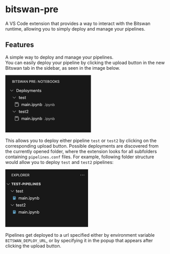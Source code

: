 # bitswan-pre

A VS Code extension that provides a way to interact with the Bitswan runtime, allowing you to simply deploy and manage your pipelines.

## Features

A simple way to deploy and manage your pipelines.\
You can easily deploy your pipeline by clicking the upload button in the new Bitswan tab in the sidebar, as seen in the image below.

![Bitswan tab](resources/readme/pre.png)

This allows you to deploy either pipeline `test` or `test2` by clicking on the corresponding upload button. Possible deployments are discovered from the currently opened folder, where the extension looks for all subfolders containing `pipelines.conf` files. For example, following folder structure would allow you to deploy `test` and `test2` pipelines:

![Bitswan folder structure](resources/readme/explorer.png)

Pipelines get deployed to a url specified either by environment variable `BITSWAN_DEPLOY_URL`, or by specifying it in the popup that appears after clicking the upload button.

